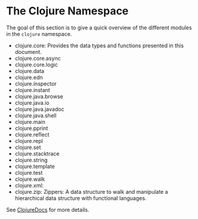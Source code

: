 # The Clojure Namespace

The goal of this section is to give a quick overview of the different modules in the `clojure` namespace.

* clojure.core: Provides the data types and functions presented in this document.
* clojure.core.async
* clojure.core.logic
* clojure.data
* clojure.edn
* clojure.inspector
* clojure.instant
* clojure.java.browse
* clojure.java.io
* clojure.java.javadoc
* clojure.java.shell
* clojure.main
* clojure.pprint
* clojure.reflect
* clojure.repl
* clojure.set
* clojure.stacktrace
* clojure.string
* clojure.template
* clojure.test
* clojure.walk
* clojure.xml:
* clojure.zip: Zippers: A data structure to walk and manipulate a hierarchical data structure with functional languages.

See [ClojureDocs](https://clojuredocs.org/core-library) for more details.